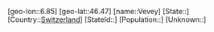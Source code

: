 ﻿---
location: [46.47,6.85]
type: City
tags:
- geo/City


SpocWebEntityId: 35264
isDeleted: false
confidential: public

---
[geo-lon::6.85]
[geo-lat::46.47]
[name::Vevey]
[State::]
[Country::[Switzerland](geo/Continent/Europe/Switzerland.md)]
[StateId::]
[Population::]
[Unknown::]

